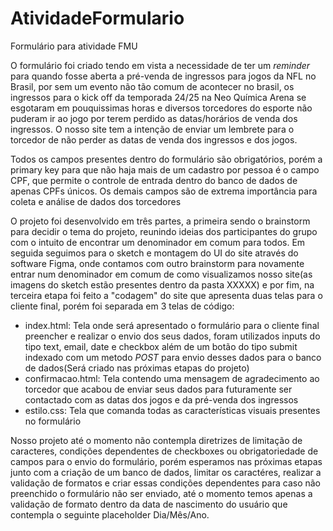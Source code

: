 # AtividadeFormulario
Formulário para atividade FMU

O formulário foi criado tendo em vista a necessidade de ter um *reminder* para quando fosse aberta a pré-venda de ingressos para jogos da NFL no Brasil, por sem um evento não tão comum de acontecer no brasil, os ingressos para o kick off da temporada 24/25 na Neo Química Arena se esgotaram em pouquissimas horas e diversos torcedores do esporte não puderam ir ao jogo por terem perdido as datas/horários de venda dos ingressos. O nosso site tem a intenção de enviar um lembrete para o torcedor de não perder as datas de venda dos ingressos e dos jogos.

Todos os campos presentes dentro do formulário são obrigatórios, porém a primary key para que não haja mais de um cadastro por pessoa é o campo CPF, que permite o controle de entrada dentro do banco de dados de apenas CPFs únicos. Os demais campos são de extrema importância para coleta e análise de dados dos torcedores

O projeto foi desenvolvido em três partes, a primeira sendo o brainstorm para decidir o tema do projeto, reunindo ideias dos participantes do grupo com o intuito de encontrar um denominador em comum para todos. Em seguida seguimos para o sketch e montagem do UI do site através do software Figma, onde contamos com outro brainstorm para novamente entrar num denominador em comum de como visualizamos nosso site(as imagens do sketch estão presentes dentro da pasta XXXXX) e por fim, na terceira etapa foi feito a "codagem" do site que apresenta duas telas para o cliente final, porém foi separada em 3 telas de código:

- index.html: Tela onde será apresentado o formulário para o cliente final preencher e realizar o envio dos seus dados, foram utilizados inputs do tipo text, email, date e checkbox além de um botão do tipo submit indexado com um metodo *POST* para envio desses dados para o banco de dados(Será criado nas próximas etapas do projeto)
- confirmacao.html: Tela contendo uma mensagem de agradecimento ao torcedor que acabou de enviar seus dados para futuramente ser contactado com as datas dos jogos e da pré-venda dos ingressos
- estilo.css: Tela que comanda todas as características visuais presentes no formulário

Nosso projeto até o momento não contempla diretrizes de limitação de caracteres, condições dependentes de checkboxes ou obrigatoriedade de campos para o envio do formulário, porém esperamos nas próximas etapas junto com a criação de um banco de dados, limitar os caractéres, realizar a validação de formatos e criar essas condições dependentes para caso não preenchido o formulário não ser enviado, até o momento temos apenas a validação de formato dentro da data de nascimento do usuário que contempla o seguinte placeholder Dia/Mês/Ano.
